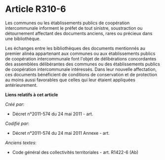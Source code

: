 # Article R310-6

Les communes ou les établissements publics de coopération intercommunale informent le préfet de tout sinistre, soustraction
ou détournement affectant des documents anciens, rares ou précieux dans une bibliothèque.

Les échanges entre les bibliothèques des documents mentionnés au premier alinéa appartenant aux communes ou aux
établissements publics de coopération intercommunale font l'objet de délibérations concordantes des assemblées délibérantes
des communes ou des établissements publics de coopération intercommunale intéressés. Dans leur nouvelle affectation, ces
documents bénéficient de conditions de conservation et de protection au moins aussi favorables que celles qui leur étaient
appliquées antérieurement.

**Liens relatifs à cet article**

_Créé par_:

  - Décret n°2011-574 du 24 mai 2011  - art.

_Codifié par_:

  - Décret n°2011-574 du 24 mai 2011 Annexe - art.

_Anciens textes_:

  - Code général des collectivités territoriales - art. R1422-6 (Ab)

